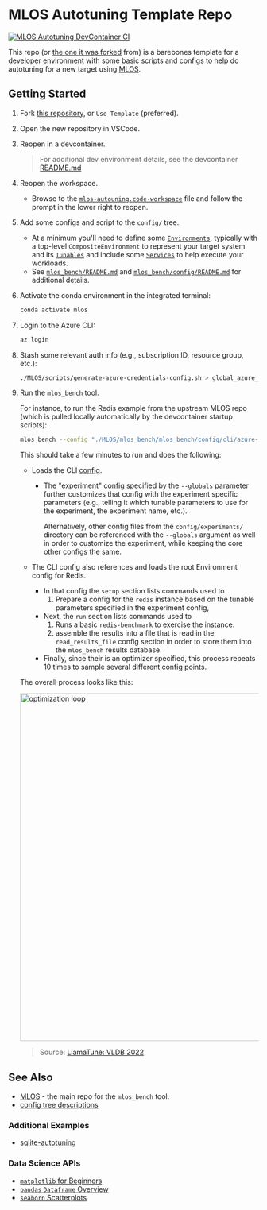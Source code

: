 # MLOS Autotuning Template Repo

[![MLOS Autotuning DevContainer CI](https://github.com/microsoft/mlos-autotuning-template/actions/workflows/devcontainer.yml/badge.svg)](https://github.com/microsoft/mlos-autotuning-template/actions/workflows/devcontainer.yml)

This repo (or [the one it was forked](https://github.com/microsoft/mlos-autotuning-template) from) is a barebones template for a developer environment with some basic scripts and configs to help do autotuning for a new target using [MLOS](https://github.com/microsoft/MLOS).

## Getting Started

1. Fork [this repository](https://github.com/microsoft/mlos-autotuning-template), or `Use Template` (preferred).

1. Open the new repository in VSCode.

1. Reopen in a devcontainer.

   > For additional dev environment details, see the devcontainer [README.md](.devcontainer/README.md)

1. Reopen the workspace.

   - Browse to the [`mlos-autouning.code-workspace`](./mlos-autotuning.code-workspace) file and follow the prompt in the lower right to reopen.

1. Add some configs and script to the `config/` tree.

   - At a minimum you'll need to define some [`Environments`](https://github.com/microsoft/MLOS/tree/main/mlos_bench/mlos_bench/environments/README.md), typically with a top-level `CompositeEnvironment` to represent your target system and its [`Tunables`](https://github.com/microsoft/MLOS/tree/main/mlos_bench/mlos_bench/tunables/README.md) and include some [`Services`](https://github.com/microsoft/MLOS/blob/main/mlos_bench/mlos_bench/services/README.md) to help execute your workloads.
   - See [`mlos_bench/README.md`](https://github.com/microsoft/MLOS/tree/main/mlos_bench/README.md) and [`mlos_bench/config/README.md`](https://github.com/microsoft/MLOS/tree/main/mlos_bench/mlos_bench/config/README.md) for additional details.

1. Activate the conda environment in the integrated terminal:

   ```sh
   conda activate mlos
   ```

1. Login to the Azure CLI:

   ```sh
   az login
   ```

1. Stash some relevant auth info (e.g., subscription ID, resource group, etc.):

   ```sh
   ./MLOS/scripts/generate-azure-credentials-config.sh > global_azure_config.json
   ```

1. Run the `mlos_bench` tool.

   For instance, to run the Redis example from the upstream MLOS repo (which is pulled locally automatically by the devcontainer startup
   scripts):

   ```sh
   mlos_bench --config "./MLOS/mlos_bench/mlos_bench/config/cli/azure-redis-opt.jsonc" --globals "./MLOS/mlos_bench/mlos_bench/config/experiments/experiment_RedisBench.jsonc" --max_iterations 10
   ```

   This should take a few minutes to run and does the following:

   - Loads the CLI [config](https://github.com/microsoft/MLOS/tree/main/mlos_bench/mlos_bench/config/cli/azure-redis-opt.jsonc).

     - The "experiment" [config](https://github.com/microsoft/MLOS/tree/main/mlos_bench/mlos_bench/config/experiments/experiment_RedisBench.jsonc) specified by the `--globals` parameter further customizes that config with the experiment specific parameters (e.g., telling it which tunable parameters to use for the experiment, the experiment name, etc.).

       Alternatively, other config files from the `config/experiments/` directory can be referenced with the `--globals` argument as well in order to customize the experiment, while keeping the core other configs the same.

   - The CLI config also references and loads the root Environment config for Redis.

     - In that config the `setup` section lists commands used to
       1. Prepare a config for the `redis` instance based on the tunable parameters specified in the experiment config,
     - Next, the `run` section lists commands used to
       1. Runs a basic `redis-benchmark` to exercise the instance.
       1. assemble the results into a file that is read in the `read_results_file` config section in order to store them into the `mlos_bench` results database.
     - Finally, since their is an optimizer specified, this process repeats 10 times to sample several different config points.

   The overall process looks like this:

   <!-- markdownlint-disable-next-line MD033 -->

   <img src="./doc/images/llamatune-loop.png" style="width:700px" alt="optimization loop" />

   > Source: [LlamaTune: VLDB 2022](https://arxiv.org/abs/2203.05128)

## See Also

- [MLOS](https://github.com/microsoft/MLOS) - the main repo for the `mlos_bench` tool.
- [config tree descriptions](./config/README.md)

### Additional Examples

- [sqlite-autotuning](https://github.com/Microsoft-CISL/sqlite-autotuning)

### Data Science APIs

- [`matplotlib` for Beginners](https://matplotlib.org/cheatsheets/handout-beginner.pdf)
- [`pandas` `Dataframe` Overview](https://www.w3schools.com/python/pandas/pandas_dataframes.asp)
- [`seaborn` Scatterplots](https://www.golinuxcloud.com/seaborn-scatterplot/)
